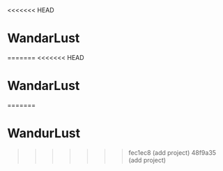 <<<<<<< HEAD
# WandarLust
=======
<<<<<<< HEAD
# WandarLust
=======
# WandurLust
>>>>>>> fec1ec8 (add project)
>>>>>>> 48f9a35 (add project)
